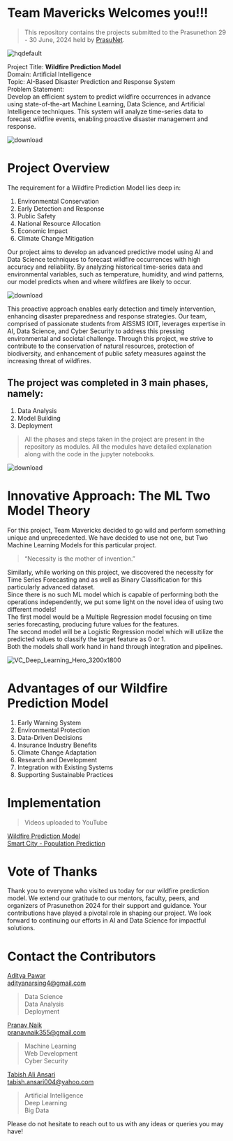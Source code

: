 # Team Mavericks Welcomes you!!!
> This repository contains the projects submitted to the Prasunethon 29 - 30 June, 2024 held by [PrasuNet](https://prasunet.com/).

![hqdefault](https://github.com/tabishaliansari/Prasunethon-Mavericks/assets/141923176/b2bf3dd1-d8a6-46f8-95ef-ab8de0900dbd)

Project Title: **Wildfire Prediction Model**  
Domain: Artificial Intelligence  
Topic: AI-Based Disaster Prediction and Response System  
Problem Statement:  
Develop an efficient system to predict wildfire occurrences in advance using state-of-the-art Machine Learning, Data Science, and Artificial Intelligence techniques. This system will analyze time-series data to forecast wildfire events, enabling proactive disaster management and response.  

![download](https://github.com/tabishaliansari/Prasunethon-Mavericks/assets/141923176/d92ba5bf-9c61-440b-8df4-2002f8147df0)

# Project Overview
The requirement for a Wildfire Prediction Model lies deep in:
1. Environmental Conservation
2. Early Detection and Response
3. Public Safety
4. National Resource Allocation
5. Economic Impact
6. Climate Change Mitigation

Our project aims to develop an advanced predictive model using AI and Data Science techniques to forecast wildfire occurrences with high accuracy and reliability. By analyzing historical time-series data and environmental variables, such as temperature, humidity, and wind patterns, our model predicts when and where wildfires are likely to occur.

![download](https://github.com/tabishaliansari/Prasunethon-Mavericks/assets/141923176/b3397d58-0067-4686-acf0-8b20c6a87087)

This proactive approach enables early detection and timely intervention, enhancing disaster preparedness and response strategies. Our team, comprised of passionate students from AISSMS IOIT, leverages expertise in AI, Data Science, and Cyber Security to address this pressing environmental and societal challenge. Through this project, we strive to contribute to the conservation of natural resources, protection of biodiversity, and enhancement of public safety measures against the increasing threat of wildfires.

## The project was completed in 3 main phases, namely:
1. Data Analysis
2. Model Building
3. Deployment
> All the phases and steps taken in the project are present in the repository as modules.
> All the modules have detailed explanation along with the code in the jupyter notebooks.

![download](https://github.com/tabishaliansari/Prasunethon-Mavericks/assets/141923176/b28bcc2a-a565-4f0c-8bad-cfb9bac36ff2)

# Innovative Approach: **The ML Two Model Theory**
For this project, Team Mavericks decided to go wild and perform something unique and unprecedented.
We have decided to use not one, but Two Machine Learning Models for this particular project.

> “Necessity is the mother of invention.”

Similarly, while working on this project, we discovered the necessity for Time Series Forecasting and as well as Binary Classification for this particularly advanced dataset.  
Since there is no such ML model which is capable of performing both the operations independently, we put some light on the novel idea of using two different models!  
The first model would be a Multiple Regression model focusing on time series forecasting, producing future values for the features.  
The second model will be a Logistic Regression model which will utilize the predicted values to classify the target feature as 0 or 1.  
Both the models shall work hand in hand through integration and pipelines.  

![VC_Deep_Learning_Hero_3200x1800](https://github.com/tabishaliansari/Prasunethon-Mavericks/assets/141923176/2a8865bc-7471-4bd3-9d33-95911d79f1a8)

# Advantages of our Wildfire Prediction Model
1. Early Warning System
2. Environmental Protection
3. Data-Driven Decisions
4. Insurance Industry Benefits
5. Climate Change Adaptation
6. Research and Development
7. Integration with Existing Systems
8. Supporting Sustainable Practices

# Implementation
> Videos uploaded to YouTube

[Wildfire Prediction Model](https://www.youtube.com/watch?v=ZENFaPuS-l0)  
[Smart City - Population Prediction](https://www.youtube.com/watch?v=eLe__Cfd_W8)

# Vote of Thanks
Thank you to everyone who visited us today for our wildfire prediction model. We extend our gratitude to our mentors, faculty, peers, and organizers of Prasunethon 2024 for their support and guidance. Your contributions have played a pivotal role in shaping our project. We look forward to continuing our efforts in AI and Data Science for impactful solutions.  

# Contact the Contributors
[Aditya Pawar](https://www.linkedin.com/in/aditya-pawar-96425323a/)  
adityanarsing4@gmail.com  
> Data Science  
> Data Analysis  
> Deployment

[Pranav Naik](https://www.linkedin.com/in/pranav-naik-07503a264/)  
pranavnaik355@gmail.com  
> Machine Learning  
> Web Development  
> Cyber Security  

[Tabish Ali Ansari](https://www.linkedin.com/in/tabishaliansari/)  
tabish.ansari004@yahoo.com  
> Artificial Intelligence  
> Deep Learning  
> Big Data

Please do not hesitate to reach out to us with any ideas or queries you may have!
